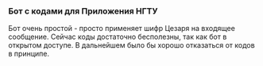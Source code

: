 ### Бот с кодами для Приложения НГТУ

Бот очень простой - просто применяет шифр Цезаря на входящее сообщение.
Сейчас коды достаточно бесполезны, так как бот в открытом доступе.
В дальнейшем было бы хорошо отказаться от кодов в принципе.
